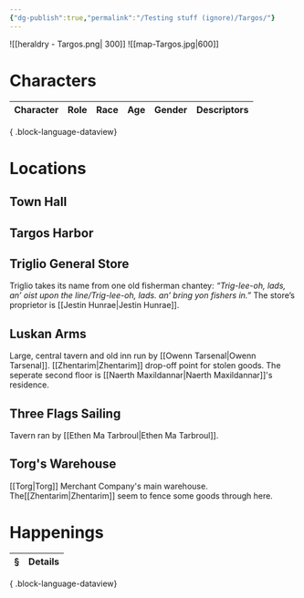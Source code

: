 ```yaml
---
{"dg-publish":true,"permalink":"/Testing stuff (ignore)/Targos/"}
---
```


![[heraldry - Targos.png\| 300]]
![[map-Targos.jpg\|600]]
# Characters
| Character | Role | Race | Age | Gender | Descriptors |
| --------- | ---- | ---- | --- | ------ | ----------- |

{ .block-language-dataview}

# Locations
## Town Hall
## Targos Harbor
## Triglio General Store
Triglio takes its name from one old fisherman chantey:
*“Trig-lee-oh, lads, an’ oist upon the line/Trig-lee-oh,
lads. an’ bring yon fishers in.”* The store’s proprietor
is [[Jestin Hunrae\|Jestin Hunrae]].
## Luskan Arms
Large, central tavern and old inn run by [[Owenn Tarsenal\|Owenn Tarsenal]]. [[Zhentarim\|Zhentarim]] drop-off point for stolen goods. The seperate second floor is [[Naerth Maxildannar\|Naerth Maxildannar]]'s residence.
## Three Flags Sailing
Tavern ran by [[Ethen Ma Tarbroul\|Ethen Ma Tarbroul]]. 
## Torg's Warehouse
[[Torg\|Torg]] Merchant Company's main warehouse. The[[Zhentarim\|Zhentarim]] seem to fence some goods through here.

# Happenings
| § | Details |
| - | ------- |

{ .block-language-dataview}
